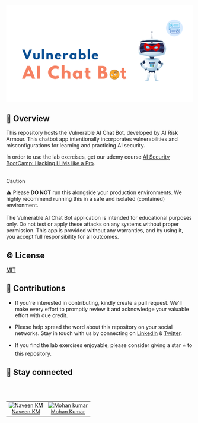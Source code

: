 <p align="left">
<img src="https://github.com/ai-risk-armour/Vulnerable-AI-Chatbot/blob/main/logo.png"> 
</p>

## :rocket: Overview
This repository hosts the Vulnerable AI Chat Bot, developed by AI Risk Armour. This chatbot app intentionally incorporates vulnerabilities and misconfigurations for learning and practicing AI security.

In order to use the lab exercises, get our udemy course [AI Security BootCamp: Hacking LLMs like a Pro](https://www.udemy.com/course/ai-security-bootcamp/?couponCode=B684F28200E4E0AC6A59).
<br />
<br />

> [!CAUTION]
> :warning:  Please **DO NOT** run this alongside your production environments. We highly recommend running this in a safe and isolated (contained) environment. 
> <br /> 
> <br />
> The Vulnerable AI Chat Bot application is intended for educational purposes only. Do not test or apply these attacks on any systems without proper permission. This app is provided without any warranties, and by using it, you accept full responsibility for all outcomes.

## :copyright: License

[MIT](https://github.com/ai-risk-armour/Vulnerable-AI-Chatbot/blob/main/LICENSE)

## :raising_hand: Contributions

* If you're interested in contributing, kindly create a pull request. We'll make every effort to promptly review it and acknowledge your valuable effort with due credit.

* Please help spread the word about this repository on your social networks. Stay in touch with us by connecting on [LinkedIn](https://www.linkedin.com/company/ai-risk-armour/) & [Twitter](https://twitter.com/AI_Risk_Armour). 

* If you find the lab exercises enjoyable, please consider giving a star ⭐️ to this repository.

## :dizzy: Stay connected

<br />
<br />
<table>
    <tr>
        <td align="center"><a href="https://www.linkedin.com/in/naveenkm94"><img alt="Naveen KM"
                    src="https://avatars.githubusercontent.com/u/7024442?v=4" width="50%" /><br />Naveen KM</a></td>
        <td align="center"><a href="https://www.linkedin.com/in/vimokumar"><img alt="Mohan kumar"
            src="https://avatars.githubusercontent.com/u/1869280?v=4" width="43.5%" /><br />Mohan Kumar</a></td>
    </tr>
</table>